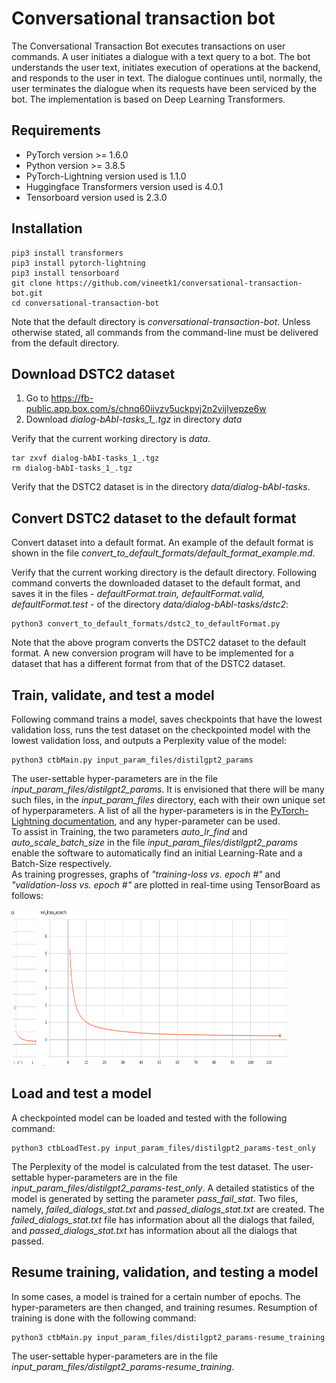 # Conversational transaction bot
The Conversational Transaction Bot executes transactions on user commands. A user initiates a dialogue with a text query to a bot. The bot understands the user text, initiates execution of operations at the backend, and responds to the user in text. The dialogue continues until, normally, the user terminates the dialogue when its requests have been serviced by the bot. The implementation is based on Deep Learning Transformers.
## Requirements
* PyTorch version >= 1.6.0
* Python version >= 3.8.5
* PyTorch-Lightning version used is 1.1.0
* Huggingface Transformers version used is 4.0.1
* Tensorboard version used is 2.3.0
## Installation
```
pip3 install transformers
pip3 install pytorch-lightning
pip3 install tensorboard
git clone https://github.com/vineetk1/conversational-transaction-bot.git
cd conversational-transaction-bot
```
Note that the default directory is *conversational-transaction-bot*. Unless otherwise stated, all commands from the command-line must be delivered from the default directory.

## Download DSTC2 dataset
1. Go to https://fb-public.app.box.com/s/chnq60iivzv5uckpvj2n2vijlyepze6w 
1. Download *dialog-bAbI-tasks_1_.tgz* in directory *data*  

Verify that the current working directory is *data*.    
```
tar zxvf dialog-bAbI-tasks_1_.tgz
rm dialog-bAbI-tasks_1_.tgz
```
Verify that the DSTC2 dataset is in the directory *data/dialog-bAbI-tasks*.   
## Convert DSTC2 dataset to the default format
Convert dataset into a default format. An example of the default format is shown in the file *convert_to_default_formats/default_format_example.md*.   

Verify that the current working directory is the default directory. Following command converts the downloaded dataset to the default format, and saves it in the files - *defaultFormat.train, defaultFormat.valid, defaultFormat.test* - of the directory *data/dialog-bAbI-tasks/dstc2*:
```
python3 convert_to_default_formats/dstc2_to_defaultFormat.py
```
Note that the above program converts the DSTC2 dataset to the default format. A new conversion program will have to be implemented for a dataset that has a different format from that of the DSTC2 dataset. 
## Train, validate, and test a model
Following command trains a model, saves checkpoints that have the lowest validation loss, runs the test dataset on the checkpointed model with the lowest validation loss, and outputs a Perplexity value of the model:
```
python3 ctbMain.py input_param_files/distilgpt2_params
```
The user-settable hyper-parameters are in the file *input_param_files/distilgpt2_params*. It is envisioned that there will be many such files, in the *input_param_files* directory, each with their own unique set of hyperparameters. A list of all the hyper-parameters is in the <a href="https://www.pytorchlightning.ai" target="_blank">PyTorch-Lightning documentation</a>, and any hyper-parameter can be used.    
To assist in Training, the two parameters *auto_lr_find* and *auto_scale_batch_size* in the file *input_param_files/distilgpt2_params* enable the software to automatically find an initial Learning-Rate and a Batch-Size respectively.    
As training progresses, graphs of *"training-loss vs. epoch #"* and *"validation-loss vs. epoch #"* are plotted in real-time using TensorBoard as follows:
     
<img src=images/train_loss_epoch.png width=40 height=250> <img src=images/val_loss_epoch.png width=400 height=250>
## Load and test a model
A checkpointed model can be loaded and tested with the following command:
```
python3 ctbLoadTest.py input_param_files/distilgpt2_params-test_only 
```
The Perplexity of the model is calculated from the test dataset. The user-settable hyper-parameters are in the file *input_param_files/distilgpt2_params-test_only*. A detailed statistics of the model is generated by setting the parameter *pass_fail_stat*. Two files, namely, *failed_dialogs_stat.txt* and *passed_dialogs_stat.txt* are created. The *failed_dialogs_stat.txt* file has information about all the dialogs that failed, and *passed_dialogs_stat.txt* has information about all the dialogs that passed.
## Resume training, validation, and testing a model
In some cases, a model is trained for a certain number of epochs. The hyper-parameters are then changed, and training resumes. Resumption of training is done with the following command:
```
python3 ctbMain.py input_param_files/distilgpt2_params-resume_training
```
The user-settable hyper-parameters are in the file *input_param_files/distilgpt2_params-resume_training*.   
